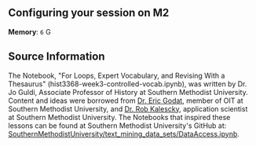 ## Configuring your session on M2

<!-- Your session's settings should look like the following image: 

<!-- ![placeholdertext]()

<!-- __Additional environments to load__: `environment`

<!-- __Custom module paths__: `module use $HOME/digital-history/text_mining_with_python` -->

__Memory__: `6` G

## Source Information

The Notebook, "For Loops, Expert Vocabulary, and Revising With a Thesaurus" (hist3368-week3-controlled-vocab.ipynb), was written by Dr. Jo Guldi, Associate Professor of History at Southern Methodist University. Content and ideas were borrowed from [Dr. Eric Godat](https://github.com/egodat), member of OIT at Southern Methodist University, and [Dr. Rob Kalescky](https://github.com/rkalescky), application scientist at Southern Methodist University. The Notebooks that inspired these lessons can be found at Southern Methodist University's GitHub at: [SouthernMethodistUniversity/text_mining_data_sets/DataAccess.ipynb](https://github.com/SouthernMethodistUniversity/text_mining_data_sets/blob/master/DataAccess.ipynb).
